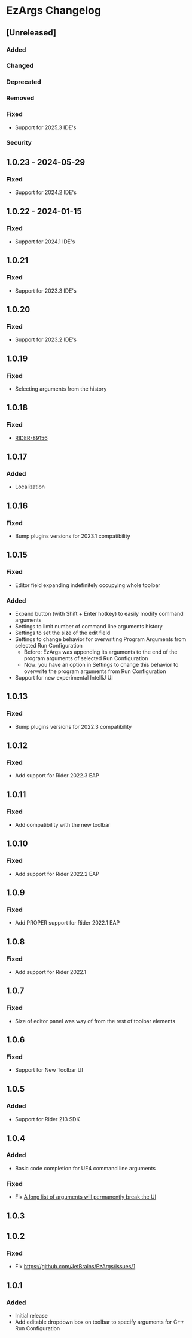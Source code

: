 <!-- Keep a Changelog guide -> https://keepachangelog.com -->

# EzArgs Changelog

## [Unreleased]

### Added

### Changed

### Deprecated

### Removed

### Fixed

- Support for 2025.3 IDE's

### Security

## 1.0.23 - 2024-05-29

### Fixed

- Support for 2024.2 IDE's

## 1.0.22 - 2024-01-15

### Fixed

- Support for 2024.1 IDE's

## 1.0.21

### Fixed

- Support for 2023.3 IDE's

## 1.0.20

### Fixed

- Support for 2023.2 IDE's

## 1.0.19

### Fixed

- Selecting arguments from the history

## 1.0.18

### Fixed

- [RIDER-89156](https://youtrack.jetbrains.com/issue/RIDER-89156/EZ-Args-combobox-changes-color-after-changing-theme)

## 1.0.17

### Added

- Localization

## 1.0.16

### Fixed

- Bump plugins versions for 2023.1 compatibility

## 1.0.15

### Fixed

- Editor field expanding indefinitely occupying whole toolbar

### Added

- Expand button (with Shift + Enter hotkey) to easily modify command arguments
- Settings to limit number of command line arguments history
- Settings to set the size of the edit field
- Settings to change behavior for overwriting Program Arguments from selected Run Configuration
  - Before: EzArgs was appending its arguments to the end of the program arguments of selected Run Configuration
  - Now: you have an option in Settings to change this behavior to overwrite the program arguments from Run Configuration 
- Support for new experimental IntelliJ UI

## 1.0.13

### Fixed

- Bump plugins versions for 2022.3 compatibility

## 1.0.12

### Fixed

- Add support for Rider 2022.3 EAP

## 1.0.11

### Fixed

- Add compatibility with the new toolbar

## 1.0.10

### Fixed

- Add support for Rider 2022.2 EAP

## 1.0.9

### Fixed

- Add PROPER support for Rider 2022.1 EAP

## 1.0.8

### Fixed

- Add support for Rider 2022.1

## 1.0.7

### Fixed

- Size of editor panel was way of from the rest of toolbar elements

## 1.0.6

### Fixed

- Support for New Toolbar UI

## 1.0.5

### Added

- Support for Rider 213 SDK

## 1.0.4

### Added

- Basic code completion for UE4 command line arguments 

### Fixed

- Fix [A long list of arguments will permanently break the UI](https://github.com/JetBrains/EzArgs/issues/3)

## 1.0.3

## 1.0.2

### Fixed

- Fix https://github.com/JetBrains/EzArgs/issues/1

## 1.0.1

### Added

- Initial release
- Add editable dropdown box on toolbar to specify arguments for C++ Run Configuration
